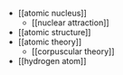 - [[atomic nucleus]]
    - [[nuclear attraction]]
- [[atomic structure]]
- [[atomic theory]]
    - [[corpuscular theory]]
- [[hydrogen atom]]
